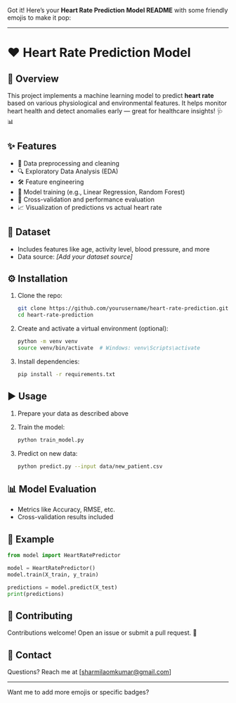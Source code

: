 Got it! Here’s your **Heart Rate Prediction Model README** with some friendly emojis to make it pop:

---

# ❤️ Heart Rate Prediction Model

## 🚀 Overview

This project implements a machine learning model to predict **heart rate** based on various physiological and environmental features. It helps monitor heart health and detect anomalies early — great for healthcare insights! 🩺📊

## ✨ Features

* 🧹 Data preprocessing and cleaning
* 🔍 Exploratory Data Analysis (EDA)
* 🛠️ Feature engineering
* 🤖 Model training (e.g., Linear Regression, Random Forest)
* 🔄 Cross-validation and performance evaluation
* 📈 Visualization of predictions vs actual heart rate

## 📂 Dataset

* Includes features like age, activity level, blood pressure, and more
* Data source: *\[Add your dataset source]*

## ⚙️ Installation

1. Clone the repo:

   ```bash
   git clone https://github.com/yourusername/heart-rate-prediction.git
   cd heart-rate-prediction
   ```
2. Create and activate a virtual environment (optional):

   ```bash
   python -m venv venv
   source venv/bin/activate  # Windows: venv\Scripts\activate
   ```
3. Install dependencies:

   ```bash
   pip install -r requirements.txt
   ```

## ▶️ Usage

1. Prepare your data as described above
2. Train the model:

   ```bash
   python train_model.py
   ```
3. Predict on new data:

   ```bash
   python predict.py --input data/new_patient.csv
   ```

## 📊 Model Evaluation

* Metrics like Accuracy, RMSE, etc.
* Cross-validation results included

## 📝 Example

```python
from model import HeartRatePredictor

model = HeartRatePredictor()
model.train(X_train, y_train)

predictions = model.predict(X_test)
print(predictions)
```

## 🤝 Contributing

Contributions welcome! Open an issue or submit a pull request. 🚀



## 📧 Contact

Questions? Reach me at \[[sharmilaomkumar@gmail.com](mailto:your.sharmilaomkumar@gmail.com)]

---

Want me to add more emojis or specific badges?
